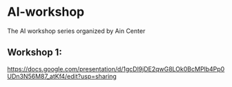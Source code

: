 # AI-workshop
The AI workshop series organized by Ain Center


## Workshop 1: 
https://docs.google.com/presentation/d/1gcDl9jDE2qwG8LOk0BcMPlb4Pp0UDn3N56M87_atKf4/edit?usp=sharing
